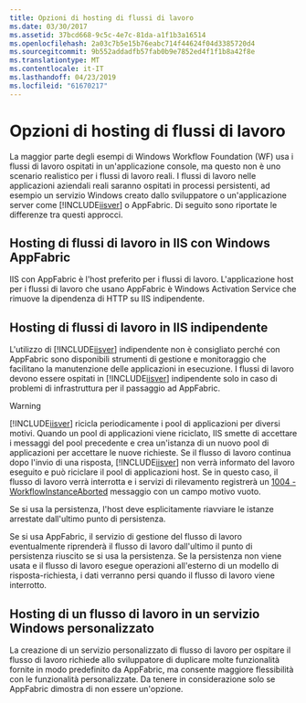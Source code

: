 ```yaml
---
title: Opzioni di hosting di flussi di lavoro
ms.date: 03/30/2017
ms.assetid: 37bcd668-9c5c-4e7c-81da-a1f1b3a16514
ms.openlocfilehash: 2a03c7b5e15b76eabc714f44624f04d3385720d4
ms.sourcegitcommit: 9b552addadfb57fab0b9e7852ed4f1f1b8a42f8e
ms.translationtype: MT
ms.contentlocale: it-IT
ms.lasthandoff: 04/23/2019
ms.locfileid: "61670217"
---
```

# <a name="workflow-hosting-options"></a>Opzioni di hosting di flussi di lavoro
La maggior parte degli esempi di Windows Workflow Foundation (WF) usa i flussi di lavoro ospitati in un'applicazione console, ma questo non è uno scenario realistico per i flussi di lavoro reali. I flussi di lavoro nelle applicazioni aziendali reali saranno ospitati in processi persistenti, ad esempio un servizio Windows creato dallo sviluppatore o un'applicazione server come [!INCLUDE[iisver](../../../includes/iisver-md.md)] o AppFabric. Di seguito sono riportate le differenze tra questi approcci.  
  
## <a name="hosting-workflows-in-iis-with-windows-appfabric"></a>Hosting di flussi di lavoro in IIS con Windows AppFabric  
 IIS con AppFabric è l'host preferito per i flussi di lavoro. L'applicazione host per i flussi di lavoro che usano AppFabric è Windows Activation Service che rimuove la dipendenza di HTTP su IIS indipendente.  
  
## <a name="hosting-workflows-in-iis-alone"></a>Hosting di flussi di lavoro in IIS indipendente  
 L'utilizzo di [!INCLUDE[iisver](../../../includes/iisver-md.md)] indipendente non è consigliato perché con AppFabric sono disponibili strumenti di gestione e monitoraggio che facilitano la manutenzione delle applicazioni in esecuzione. I flussi di lavoro devono essere ospitati in [!INCLUDE[iisver](../../../includes/iisver-md.md)] indipendente solo in caso di problemi di infrastruttura per il passaggio ad AppFabric.  
  
> [!WARNING]
>  [!INCLUDE[iisver](../../../includes/iisver-md.md)] ricicla periodicamente i pool di applicazioni per diversi motivi. Quando un pool di applicazioni viene riciclato, IIS smette di accettare i messaggi del pool precedente e crea un'istanza di un nuovo pool di applicazioni per accettare le nuove richieste. Se il flusso di lavoro continua dopo l'invio di una risposta, [!INCLUDE[iisver](../../../includes/iisver-md.md)] non verrà informato del lavoro eseguito e può riciclare il pool di applicazioni host. Se in questo caso, il flusso di lavoro verrà interrotta e i servizi di rilevamento registrerà un [1004 - WorkflowInstanceAborted](1004-workflowinstanceaborted.md) messaggio con un campo motivo vuoto.  
>   
>  Se si usa la persistenza, l'host deve esplicitamente riavviare le istanze arrestate dall'ultimo punto di persistenza.  
>   
>  Se si usa AppFabric, il servizio di gestione del flusso di lavoro eventualmente riprenderà il flusso di lavoro dall'ultimo il punto di persistenza riuscito se si usa la persistenza. Se la persistenza non viene usata e il flusso di lavoro esegue operazioni all'esterno di un modello di risposta-richiesta, i dati verranno persi quando il flusso di lavoro viene interrotto.  
  
## <a name="hosting-a-workflow-in-a-custom-windows-service"></a>Hosting di un flusso di lavoro in un servizio Windows personalizzato  
 La creazione di un servizio personalizzato di flusso di lavoro per ospitare il flusso di lavoro richiede allo sviluppatore di duplicare molte funzionalità fornite in modo predefinito da AppFabric, ma consente maggiore flessibilità con le funzionalità personalizzate. Da tenere in considerazione solo se AppFabric dimostra di non essere un'opzione.

